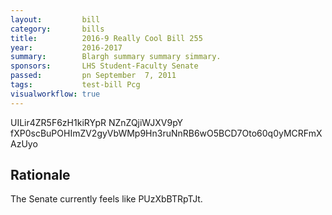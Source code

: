 ```yaml
---
layout:         bill
category:       bills
title:          2016-9 Really Cool Bill 255
year:           2016-2017
summary:        Blargh summary summary simmary.
sponsors:       LHS Student-Faculty Senate
passed:         pn September  7, 2011
tags:           test-bill Pcg
visualworkflow: true
---
```



UILir4ZR5F6zH1kiRYpR NZnZQjiWJXV9pY fXP0scBuPOHImZV2gyVbWMp9Hn3ruNnRB6wO5BCD7Oto60q0yMCRFmXAzUyo 




Rationale
---------
The Senate currently feels like PUzXbBTRpTJt.
